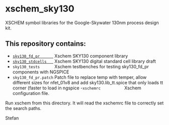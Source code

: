 # xschem_sky130
XSCHEM symbol libraries for the Google-Skywater 130nm process design kit. 
## This repository contains:

- [`sky130_fd_pr      `](https://github.com/StefanSchippers/xschem_sky130/tree/main/sky130_fd_pr) Xschem SKY130 component library
- [`sky130_stdcells   `](https://github.com/StefanSchippers/xschem_sky130/tree/main/sky130_stdcells) Xschem SKY130 digital standard cell library draft
- `sky130_tests      ` Xschem testbenches for testing sky130_fd_pr components with NGSPICE
- `sky130_fd_pr.patch` Patch file to replace temp with temper, allow different sizes for nfet_01v8 and add sky130.lib_tt.spice that only loads tt corner (faster to load in ngspice
-`xschemrc          ` Xschem configuration file.

Run xschem from this directory. It will read the xschemrc file to correctly set the search paths.

Stefan
